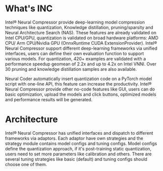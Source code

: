 
# What's INC
Intel® Neural Compressor provide deep-learning model compression techniques like quantization, Knowledge distillation, pruning/sparsity and Neural Architecture Search (NAS). These features are already validated on Intel CPU/GPU, quantization is validated on broad hardware platforms: AMD CPU/ Arm CPU/Nvidia GPU (OnnxRuntime CUDA ExtensionProvider). Intel® Neural Compressor support different deep-learning frameworks via unified interfaces, users can define their own evaluation function to support various models. For quantization, 420+ examples are validated with a performance speedup geomean of 2.2x and up to 4.2x on Intel VNNI. Over 30 pruning and knowledge distillation samples are also available. 

Neural Coder automatically insert quantization code on a PyTorch model script with one-line API, this feature can increase the productivity. Intel® Neural Compressor provide other no-code features like GUI, users can do basic optimization, upload the models and click buttons, optimized models and performance results will be generated.


# Architecture
Intel® Neural Compressor has unified interfaces and dispatch to different frameworks via adaptors. Each adaptor have own strategies and the strategy module contains model configs and tuning configs. Model configs define the quantization approach, if it's post-training static quantization, users need to set more parameters like calibration and others. There are several tuning strategies like basic (default) and tuning configs should choose one of them.

 
